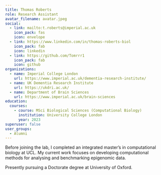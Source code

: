```yaml
---
title: Thomas Roberts
role: Research Assistant
avatar_filename: avatar.jpeg
social:
  - link: mailto:t.roberts@imperial.ac.uk
    icon_pack: fas
    icon: envelope
  - link: https://www.linkedin.com/in/thomas-roberts-biol
    icon_pack: fab
    icon: linkedin
  - link: https://github.com/Tomrrr1
    icon_pack: fab
    icon: github
organizations:
  - name: Imperial College London
    url: https://www.imperial.ac.uk/dementia-research-institute/
  - name: UK Dementia Research Institute
    url: https://ukdri.ac.uk/
  - name: Department of Brain Sciences
    url: https://www.imperial.ac.uk/brain-sciences
education:
  courses:
    - course: MSci Biological Sciences (Computational Biology)
      institution: University College London
      year: 2023
superuser: false
user_groups:
  - Alumni
---
```

Before joining the lab, I completed an integrated master’s in computational biology at UCL. My current work focuses on developing computational methods for analysing and benchmarking epigenomic data.

Presently pursuing a Doctorate degree at University of Oxford.